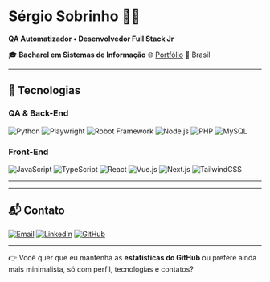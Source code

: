 # Sérgio Sobrinho 👨‍💻

**QA Automatizador • Desenvolvedor Full Stack Jr**

🎓 **Bacharel em Sistemas de Informação**
🌐 [Portfólio](https://bio-omega.vercel.app/)
📍 Brasil

---

## 🚀 Tecnologias

### QA & Back-End

![Python](https://img.shields.io/badge/Python-3776ab?style=flat\&logo=python\&logoColor=white)
![Playwright](https://img.shields.io/badge/Playwright-2EAD33?style=flat\&logo=playwright\&logoColor=white)
![Robot Framework](https://img.shields.io/badge/Robot_Framework-000?style=flat\&logo=robotframework\&logoColor=white)
![Node.js](https://img.shields.io/badge/Node.js-339933?style=flat\&logo=node.js\&logoColor=white)
![PHP](https://img.shields.io/badge/PHP-777bb4?style=flat\&logo=php\&logoColor=white)
![MySQL](https://img.shields.io/badge/MySQL-00758f?style=flat\&logo=mysql\&logoColor=white)

### Front-End

![JavaScript](https://img.shields.io/badge/JavaScript-f7df1e?style=flat\&logo=javascript\&logoColor=black)
![TypeScript](https://img.shields.io/badge/TypeScript-3178c6?style=flat\&logo=typescript\&logoColor=white)
![React](https://img.shields.io/badge/React-61dafb?style=flat\&logo=react\&logoColor=black)
![Vue.js](https://img.shields.io/badge/Vue.js-42b883?style=flat\&logo=vue.js\&logoColor=white)
![Next.js](https://img.shields.io/badge/Next.js-000?style=flat\&logo=next.js\&logoColor=white)
![TailwindCSS](https://img.shields.io/badge/TailwindCSS-06b6d4?style=flat\&logo=tailwindcss\&logoColor=white)

---

<!--## 📊 GitHub Stats

<div align="center">
  <img height="160em" src="https://github-readme-stats.vercel.app/api?username=SobrinhoSergio&show_icons=true&theme=default" />
  <img height="160em" src="https://github-readme-stats.vercel.app/api/top-langs/?username=SobrinhoSergio&layout=compact&hide=html&theme=default" />
</div>  -->

---

## 📬 Contato

[![Email](https://img.shields.io/badge/Gmail-D14836?style=flat\&logo=gmail\&logoColor=white)](mailto:sobrinhosergio00@gmail.com)
[![LinkedIn](https://img.shields.io/badge/LinkedIn-0e76a8?style=flat\&logo=linkedin\&logoColor=white)](https://linkedin.com/in/sobrinhosergio)
[![GitHub](https://img.shields.io/badge/GitHub-100000?style=flat\&logo=github\&logoColor=white)](https://github.com/sobrinhosergio)

---

👉 Você quer que eu mantenha as **estatísticas do GitHub** ou prefere ainda mais minimalista, só com perfil, tecnologias e contatos?
